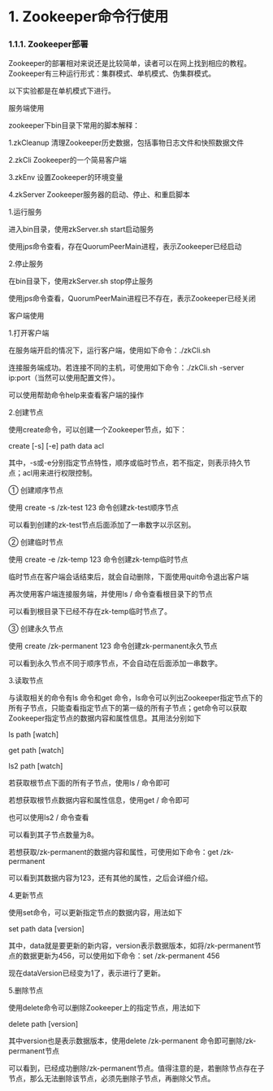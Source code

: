 # 1. Zookeeper命令行使用

### 1.1.1. Zookeeper部署

Zookeeper的部署相对来说还是比较简单，读者可以在网上找到相应的教程。Zookeeper有三种运行形式：集群模式、单机模式、伪集群模式。

以下实验都是在单机模式下进行。

服务端使用

zookeeper下bin目录下常用的脚本解释：

1.zkCleanup 清理Zookeeper历史数据，包括事物日志文件和快照数据文件

2.zkCli Zookeeper的一个简易客户端

3.zkEnv 设置Zookeeper的环境变量

4.zkServer Zookeeper服务器的启动、停止、和重启脚本

1.运行服务

进入bin目录，使用zkServer.sh start启动服务

使用jps命令查看，存在QuorumPeerMain进程，表示Zookeeper已经启动

2.停止服务

在bin目录下，使用zkServer.sh stop停止服务

使用jps命令查看，QuorumPeerMain进程已不存在，表示Zookeeper已经关闭

客户端使用

1.打开客户端

在服务端开启的情况下，运行客户端，使用如下命令：./zkCli.sh

连接服务端成功。若连接不同的主机，可使用如下命令：./zkCli.sh -server ip:port（当然可以使用配置文件）。

可以使用帮助命令help来查看客户端的操作

2.创建节点

使用create命令，可以创建一个Zookeeper节点，如下：

create [-s] [-e] path data acl

其中，-s或-e分别指定节点特性，顺序或临时节点，若不指定，则表示持久节点；acl用来进行权限控制。

① 创建顺序节点

使用 create -s /zk-test 123 命令创建zk-test顺序节点

可以看到创建的zk-test节点后面添加了一串数字以示区别。

② 创建临时节点

使用 create -e /zk-temp 123 命令创建zk-temp临时节点

临时节点在客户端会话结束后，就会自动删除，下面使用quit命令退出客户端

再次使用客户端连接服务端，并使用ls / 命令查看根目录下的节点

可以看到根目录下已经不存在zk-temp临时节点了。

③ 创建永久节点

使用 create /zk-permanent 123 命令创建zk-permanent永久节点

可以看到永久节点不同于顺序节点，不会自动在后面添加一串数字。

3.读取节点

与读取相关的命令有ls 命令和get 命令，ls命令可以列出Zookeeper指定节点下的所有子节点，只能查看指定节点下的第一级的所有子节点；get命令可以获取Zookeeper指定节点的数据内容和属性信息。其用法分别如下

ls path [watch]

get path [watch]

ls2 path [watch]

若获取根节点下面的所有子节点，使用ls / 命令即可

若想获取根节点数据内容和属性信息，使用get / 命令即可

也可以使用ls2 / 命令查看

可以看到其子节点数量为8。

若想获取/zk-permanent的数据内容和属性，可使用如下命令：get /zk-permanent

可以看到其数据内容为123，还有其他的属性，之后会详细介绍。

4.更新节点

使用set命令，可以更新指定节点的数据内容，用法如下

set path data [version]

其中，data就是要更新的新内容，version表示数据版本，如将/zk-permanent节点的数据更新为456，可以使用如下命令：set /zk-permanent 456

现在dataVersion已经变为1了，表示进行了更新。

5.删除节点

使用delete命令可以删除Zookeeper上的指定节点，用法如下

delete path [version]

其中version也是表示数据版本，使用delete /zk-permanent 命令即可删除/zk-permanent节点

可以看到，已经成功删除/zk-permanent节点。值得注意的是，若删除节点存在子节点，那么无法删除该节点，必须先删除子节点，再删除父节点。